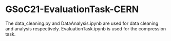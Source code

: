 # GSoC21-EvaluationTask-CERN
The data_cleaning.py and DataAnalysis.ipynb are used for data cleaning and analysis respectively. EvaluationTask.ipynb is used for the compression task. 

